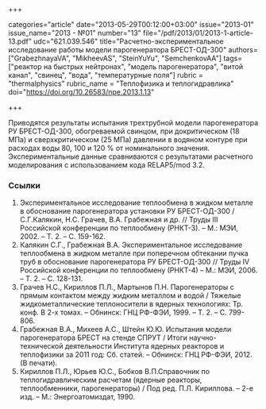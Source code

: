 +++

categories="article"
date="2013-05-29T00:12:00+03:00"
issue="2013-01"
issue_name="2013 - №01"
number="13"
file="/pdf/2013/01/2013-1-article-13.pdf"
udc="621.039.546"
title="Расчетно-экспериментальное исследование работы модели парогенератора БРЕСТ-ОД-300"
authors=["GrabezhnayaVA", "MikheevAS", "SteinYuYu", "SemchenkovAA"]
tags=["реактор на быстрых нейтронах", "модель парогенератора", "витой канал", "свинец", "вода", "температурные поля"]
rubric = "thermalphysics"
rubric_name = "Теплофизика и теплогидравлика"
doi="https://doi.org/10.26583/npe.2013.1.13"

+++

Приводятся результаты испытания трехтрубной модели парогенератора РУ БРЕСТ-ОД-300, обогреваемой свинцом, при докритическом (18 МПа) и сверхкритическом (25 МПа) давлении в водяном контуре при расходах воды 80, 100 и 120 % от номинального значения. Экспериментальные данные сравниваются с результатами расчетного моделирования с использованием кода RELAP5/mod 3.2.

### Ссылки

1. Экспериментальное исследование теплообмена в жидком металле в обоснование парогенератора установки РУ БРЕСТ-ОД-300 / С.Г.Калякин, Н.С. Грачев, В.А. Грабежная и др. // Труды III Российской конференции по теплообмену (РНКТ-3). – М.: МЭИ, 2002. – Т. 2. – С. 159-162.
2. Калякин С.Г., Грабежная В.А. Экспериментальное исследование теплообмена в жидком металле при поперечном обтекании пучка труб в обоснование парогенератора РУ БРЕСТ-ОД-300 // Труды IV Российской конференции по теплообмену (РНКТ-4) – М.: МЭИ, 2006. – Т. 2. – С. 128-131.
3. Грачев Н.С., Кириллов П.Л., Мартынов П.Н. Парогенераторы с прямым контактом между жидким металлом и водой / Тяжелые жидкометаллические теплоносители в ядерных технологиях: Тр. конф. В 2-х томах. – Обнинск: ГНЦ РФ-ФЭИ, 1999. – Т. 2. – С. 799-806.
4. Грабежная В.А., Михеев А.С., Штейн Ю.Ю. Испытания модели парогенератора БРЕСТ на стенде СПРУТ / Итоги научно-технической деятельности Института ядерных реакторов и теплофизики за 2011 год: Сб. статей. – Обнинск: ГНЦ РФ-ФЭИ, 2012. (В печати).
5. Кириллов П.Л., Юрьев Ю.С., Бобков В.П.Справочник по теплогидравлическим расчетам (ядерные реакторы, теплообменники, парогенераторы) / Под ред. П.Л. Кириллова. – 2-е изд. – М.: Энергоатомиздат, 1990.